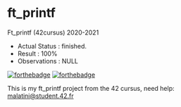 # ft_printf
Ft_printf (42cursus) 2020-2021

- Actual Status : finished.
- Result        : 100%
- Observations : NULL

[![forthebadge](https://forthebadge.com/images/badges/made-with-c.svg)](https://forthebadge.com)
[![forthebadge](https://forthebadge.com/images/badges/built-with-love.svg)](https://forthebadge.com)

This is my ft_printf project from the 42 cursus,
need help:
malatini@student.42.fr
